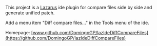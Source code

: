                                                           

This project is a [Lazarus](https://www.lazarus-ide.org/) ide plugin for compare files side by side and generate unified patch.

Add a menu item "Diff compare files..." in the Tools menu of the ide.

Homepage: [www.github.com/DomingoGP/lazIdeDiffCompareFiles](https://github.com/DomingoGP/lazIdeDiffCompareFiles)